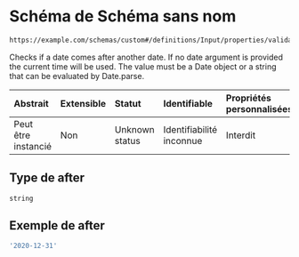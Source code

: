 # Schéma de Schéma sans nom

```txt
https://example.com/schemas/custom#/definitions/Input/properties/validations/properties/after
```

Checks if a date comes after another date. If no date argument is provided the current time will be used. The value must be a Date object or a string that can be evaluated by Date.parse.

| Abstrait            | Extensible | Statut         | Identifiable             | Propriétés personnalisées | Propriétés Additionnelles | Limites d'accès | Défini dans                                                                        |
| :------------------ | :--------- | :------------- | :----------------------- | :------------------------ | :------------------------ | :-------------- | :--------------------------------------------------------------------------------- |
| Peut être instancié | Non        | Unknown status | Identifiabilité inconnue | Interdit                  | Autorisé                  | aucun           | [FRW.form.schema.json\*](../out/FRW.form.schema.json "ouvrir le schéma d'origine") |

## Type de after

`string`

## Exemple de after

```yaml
'2020-12-31'

```
